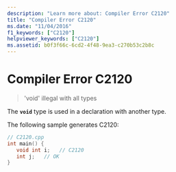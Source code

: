 ```yaml
---
description: "Learn more about: Compiler Error C2120"
title: "Compiler Error C2120"
ms.date: "11/04/2016"
f1_keywords: ["C2120"]
helpviewer_keywords: ["C2120"]
ms.assetid: b0f3f66c-6cd2-4f48-9ea3-c270b53c2b8c
---
```

# Compiler Error C2120

> 'void' illegal with all types

The **`void`** type is used in a declaration with another type.

The following sample generates C2120:

```cpp
// C2120.cpp
int main() {
   void int i;   // C2120
   int j;   // OK
}
```
